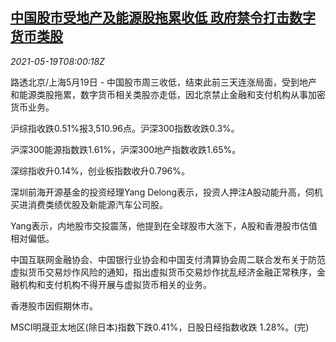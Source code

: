 <!--1621413063000-->
[中国股市受地产及能源股拖累收低 政府禁令打击数字货币类股](https://cn.reuters.com/article/china-stock-0519-wedn-idCNKCS2D00Q4)
------

<div><i>2021-05-19T08:00:18Z</i></div><p>路透北京/上海5月19日 - 中国股市周三收低，结束此前三天连涨局面，受到地产和能源类股拖累，数字货币相关类股亦走低，因北京禁止金融和支付机构从事加密货币业务。</p><p>沪综指收跌0.51%报3,510.96点。沪深300指数收跌0.3%。</p><p>沪深300能源指数跌1.61%，沪深300地产指数收跌1.65%。</p><p>深综指收升0.14%，创业板指数收升0.796%。</p><p>深圳前海开源基金的投资经理Yang Delong表示，投资人押注A股动能升高，伺机买进消费类绩优股及新能源汽车公司股。</p><p>Yang表示，内地股市交投震荡，他提到在全球股市大涨下，A股和香港股市估值相对偏低。</p><p>中国互联网金融协会、中国银行业协会和中国支付清算协会周二联合发布关于防范虚拟货币交易炒作风险的通知，指出虚拟货币交易炒作扰乱经济金融正常秩序，金融机构和支付机构不得开展与虚拟货币相关的业务。</p><p>香港股市因假期休市。</p><p>MSCI明晟亚太地区(除日本)指数下跌0.41%，日股日经指数收跌 1.28%。(完)</p>
